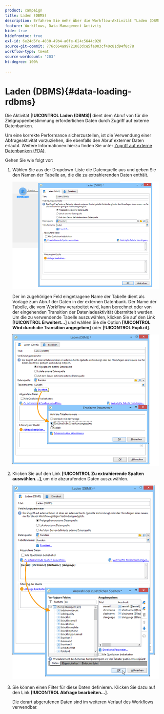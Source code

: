 ```yaml
---
product: campaign
title: Laden (DBMS)
description: Erfahren Sie mehr über die Workflow-Aktivität "Laden (DBMS)".
feature: Workflows, Data Management Activity
hide: true
hidefromtoc: true
exl-id: 6e24d5fe-4830-49b4-a0fe-624c5644c920
source-git-commit: 776c664a99721063dce5fa003cf40c81d94f8c78
workflow-type: tm+mt
source-wordcount: '203'
ht-degree: 100%

---
```


# Laden (DBMS){#data-loading-rdbms}



Die Aktivität **[!UICONTROL Laden (DBMS)]** dient dem Abruf von für die Zielgruppenbestimmung erforderlichen Daten durch Zugriff auf externe Datenbanken.

Um eine korrekte Performance sicherzustellen, ist die Verwendung einer Abfrageaktivität vorzuziehen, die ebenfalls den Abruf externer Daten erlaubt. Weitere Informationen hierzu finden Sie unter [Zugriff auf externe Datenbanken (FDA)](accessing-an-external-database-fda.md).

Gehen Sie wie folgt vor:

1. Wählen Sie aus der Dropdown-Liste die Datenquelle aus und geben Sie den Namen der Tabelle an, die die zu extrahierenden Daten enthält.

   ![](assets/s_advuser_wf_sgbd_sample_1.png)

   Der im zugehörigen Feld eingetragene Name der Tabelle dient als Vorlage zum Abruf der Daten in der externen Datenbank. Der Name der Tabelle, die vom Workflow verarbeitet wird, kann berechnet oder von der eingehenden Transition der Datenladeaktivität übermittelt werden. Um die zu verwendende Tabelle auszuwählen, klicken Sie auf den Link **[!UICONTROL Erweitert…]** und wählen Sie die Option **[!UICONTROL Wird durch die Transition angegeben]** oder **[!UICONTROL Explizit]**.

   ![](assets/s_advuser_wf_sgbd_sample_5.png)

1. Klicken Sie auf den Link **[!UICONTROL Zu extrahierende Spalten auswählen...]**, um die abzurufenden Daten auszuwählen.

   ![](assets/s_advuser_wf_sgbd_sample_2.png)

1. Sie können einen Filter für diese Daten definieren. Klicken Sie dazu auf den Link **[!UICONTROL Abfrage bearbeiten…]**.

   Die derart abgerufenen Daten sind im weiteren Verlauf des Workflows verwendbar.

